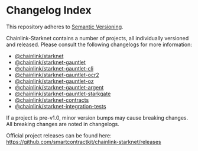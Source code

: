 # Changelog Index
This repository adheres to [Semantic Versioning](http://semver.org/).

Chainlink-Starknet contains a number of projects, all individually versioned and released. Please consult the following changelogs for more information:

* [@chainlink/starknet](/)
* [@chainlink/starknet-gauntlet](/packages-ts/gauntlet-starknet/)
* [@chainlink/starknet-gauntlet-cli](/packages-ts/starknet-gauntlet-cli/)
* [@chainlink/starknet-gauntlet-ocr2](/packages-ts/starknet-gauntlet-ocr2/)
* [@chainlink/starknet-gauntlet-oz](/packages-ts/starknet-gauntlet-oz/)
* [@chainlink/starknet-gauntlet-argent](/packages-ts/starknet-gauntlet-argent/)
* [@chainlink/starknet-gauntlet-starkgate](/packages-ts/starknet-gauntlet-starkgate/)
* [@chainlink/starknet-contracts](/contracts/)
* [@chainlink/starknet-integration-tests](/integration-tests/)

If a project is pre-v1.0, minor version bumps may cause breaking changes. All breaking changes are noted in changelogs.

Official project releases can be found here: https://github.com/smartcontractkit/chainlink-starknet/releases
